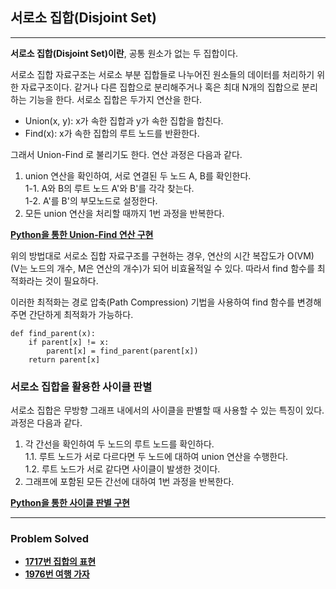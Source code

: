## 서로소 집합(Disjoint Set)

---

**서로소 집합(Disjoint Set)이란**, 공통 원소가 없는 두 집합이다. 

서로소 집합 자료구조는 서로소 부분 집합들로 나누어진 원소들의 데이터를 처리하기 위한 자료구조이다. 같거나 다른 집합으로 분리해주거나 혹은 최대 N개의 집합으로 분리하는 기능을 한다. 서로소 집합은 두가지 연산을 한다.

- Union(x, y): x가 속한 집합과 y가 속한 집합을 합친다.
- Find(x): x가 속한 집합의 루트 노드를 반환한다.

그래서 Union-Find 로 불리기도 한다. 연산 과정은 다음과 같다.

1. union 연산을 확인하여, 서로 연결된 두 노드 A, B를 확인한다.  
    1-1. A와 B의 루트 노드 A'와 B'를 각각 찾는다.  
    1-2. A'를 B'의 부모노드로 설정한다.
2. 모든 union 연산을 처리할 때까지 1번 과정을 반복한다. 

[**Python을 통한 Union-Find 연산 구현**](https://github.com/ChanghyunRyu/Python_CodingTest_note/blob/main/data_structure/disjoint_set/union-find.py)

위의 방법대로 서로소 집합 자료구조를 구현하는 경우, 연산의 시간 복잡도가 O(VM) (V는 노드의 개수, M은 연산의 개수)가 되어 비효율적일 수 있다.
따라서 find 함수를 최적화라는 것이 필요하다.   

이러한 최적화는 경로 압축(Path Compression) 기법을 사용하여 find 함수를 변경해주면 간단하게 최적화가 가능하다.
~~~
def find_parent(x):
    if parent[x] != x:
        parent[x] = find_parent(parent[x])
    return parent[x]
~~~

### 서로소 집합을 활용한 사이클 판별

서로소 집합은 무방향 그래프 내에서의 사이클을 판별할 때 사용할 수 있는 특징이 있다. 과정은 다음과 같다.

1. 각 간선을 확인하여 두 노드의 루트 노드를 확인하다.  
    1.1. 루트 노드가 서로 다르다면 두 노드에 대하여 union 연산을 수행한다.  
    1.2. 루트 노드가 서로 같다면 사이클이 발생한 것이다.
2. 그래프에 포함된 모든 간선에 대하여 1번 과정을 반복한다.

[**Python을 통한 사이클 판별 구현**](https://github.com/ChanghyunRyu/Python_CodingTest_note/blob/main/data_structure/disjoint_set/cycle_check.py)

---

### Problem Solved

- [**1717번 집합의 표현**](https://github.com/ChanghyunRyu/Python_CodingTest_note/tree/main/data_structure/disjoint_set/1717_expression_of_set)
- [**1976번 여행 가자**](https://github.com/ChanghyunRyu/Python_CodingTest_note/tree/main/data_structure/disjoint_set/1976_lets_travel)